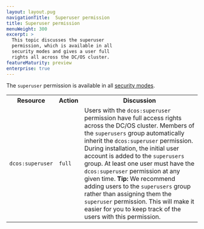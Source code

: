 ```yaml
---
layout: layout.pug
navigationTitle:  Superuser permission
title: Superuser permission
menuWeight: 300
excerpt: >
  This topic discusses the superuser
  permission, which is available in all
  security modes and gives a user full
  rights all across the DC/OS cluster.
featureMaturity: preview
enterprise: true
---
```



The `superuser` permission is available in all [security modes](/docs/1.8/administration/installing/ent/custom/configuration-parameters/#security).


<table class="table">
  <tr>
    <th>
      Resource
    </th>
    <th>
      Action
    </th>
    <th>
      Discussion
    </th>
  </tr>
  <tr>
    <td>
      <code>dcos:superuser</code>
    </td>
    <td>
      <code>full</code>
    </td>
    <td>
      Users with the <code>dcos:superuser</code> permission have full access rights across the DC/OS cluster. Members of the <code>superusers</code> group automatically inherit the <code>dcos:superuser</code> permission. During installation, the initial user account is added to the <code>superusers</code> group. At least one user must have the <code>dcos:superuser</code> permission at any given time. <b>Tip:</b> We recommend adding users to the <code>superusers</code> group rather than assigning them the <code>superuser</code> permission. This will make it easier for you to keep track of the users with this permission.
    </td>
  </tr>
</table>
